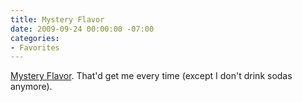 ```yaml
---
title: Mystery Flavor
date: 2009-09-24 00:00:00 -07:00
categories:
- Favorites
---
```


<p><a href="http://www.flickr.com/photos/negatendo/3951069072/">Mystery Flavor</a>. That'd get me every time (except I don't drink sodas anymore).</p>
